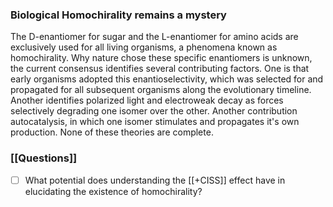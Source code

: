 ### Biological Homochirality remains a mystery
The D-enantiomer for sugar and the L-enantiomer for amino acids are exclusively used for all living organisms, a phenomena known as homochirality. Why nature chose these specific enantiomers is unknown, the current consensus identifies several contributing factors. One is that early organisms adopted this enantioselectivity, which was selected for and propagated for all subsequent organisms along the evolutionary timeline. Another identifies polarized light and electroweak decay as forces selectively degrading one isomer over the other. Another contribution autocatalysis, in which one isomer stimulates and propagates it's own production. None of these theories are complete. 

### [[Questions]]
- [ ] What potential does understanding the [[+CISS]] effect have in elucidating the existence of homochirality? 



